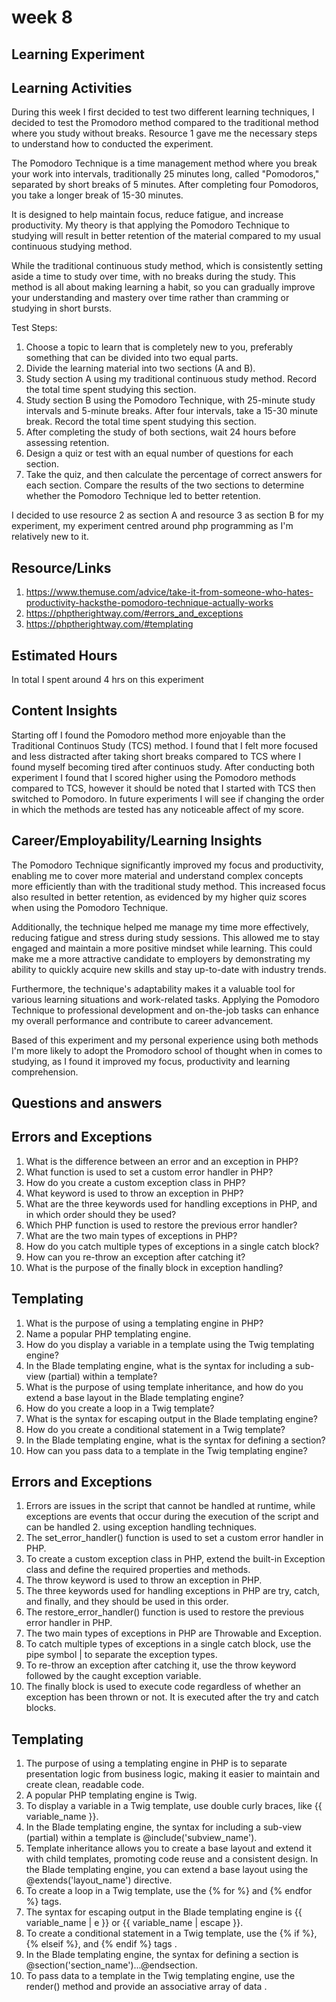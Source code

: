 # week 8

## Learning Experiment

## Learning Activities

During this week I first decided to test two different learning techniques, I decided to test the Promodoro method compared to the traditional method where you study without breaks. Resource 1 gave me the necessary steps to understand how to conducted the experiment.

The Pomodoro Technique is a time management method where you break your work into intervals, traditionally 25 minutes long, called "Pomodoros," separated by short breaks of 5 minutes. After completing four Pomodoros, you take a longer break of 15-30 minutes.

It is designed to help maintain focus, reduce fatigue, and increase productivity. My theory is that applying the Pomodoro Technique to studying will result in better retention of the material compared to my usual continuous studying method.

While the traditional continuous study method, which is consistently setting aside a time to study over time, with no breaks during the study. This method is all about making learning a habit, so you can gradually improve your understanding and mastery over time rather than cramming or studying in short bursts.

Test Steps:

1. Choose a topic to learn that is completely new to you, preferably something that can be divided into two equal parts.
2. Divide the learning material into two sections (A and B).
3. Study section A using my traditional continuous study method. Record the total time spent studying this section.
4. Study section B using the Pomodoro Technique, with 25-minute study intervals and 5-minute breaks. After four intervals, take a 15-30 minute break. Record the total time spent studying this section.
5. After completing the study of both sections, wait 24 hours before assessing retention.
6. Design a quiz or test with an equal number of questions for each section.
7. Take the quiz, and then calculate the percentage of correct answers for each section.
Compare the results of the two sections to determine whether the Pomodoro Technique led to better retention.

I decided to use resource 2 as section A and resource 3 as section B for my experiment, my experiment centred around php programming as I'm relatively new to it.

## Resource/Links

1. <https://www.themuse.com/advice/take-it-from-someone-who-hates-productivity-hacksthe-pomodoro-technique-actually-works>
2. <https://phptherightway.com/#errors_and_exceptions>
3. <https://phptherightway.com/#templating>

## Estimated Hours

In total I spent around 4 hrs on this experiment

## Content Insights

Starting off I found the Pomodoro method more enjoyable than the Traditional Continuos Study (TCS) method. I found that I felt more focused and less distracted after taking short breaks compared to TCS where I found myself becoming tired after continuos study. After conducting both experiment I found that I scored higher using the Pomodoro methods compared to TCS, however it should be noted that I started with TCS then switched to Pomodoro. In future experiments I will see if changing the order in which the methods are tested has any noticeable affect of my score.

## Career/Employability/Learning Insights

The Pomodoro Technique significantly improved my focus and productivity, enabling me to cover more material and understand complex concepts more efficiently than with the traditional study method. This increased focus also resulted in better retention, as evidenced by my higher quiz scores when using the Pomodoro Technique.

Additionally, the technique helped me manage my time more effectively, reducing fatigue and stress during study sessions. This allowed me to stay engaged and maintain a more positive mindset while learning. This could make me a more attractive candidate to employers by demonstrating my ability to quickly acquire new skills and stay up-to-date with industry trends.

Furthermore, the technique's adaptability makes it a valuable tool for various learning situations and work-related tasks. Applying the Pomodoro Technique to professional development and on-the-job tasks can enhance my overall performance and contribute to career advancement.

Based of this experiment and my personal experience using both methods I'm more likely to adopt the Promodoro school of thought when in comes to studying, as I found it improved my focus, productivity and learning comprehension.

## Questions and answers

## Errors and Exceptions

1. What is the difference between an error and an exception in PHP?
2. What function is used to set a custom error handler in PHP?
3. How do you create a custom exception class in PHP?
4. What keyword is used to throw an exception in PHP?
5. What are the three keywords used for handling exceptions in PHP, and in which order should they be used?
6. Which PHP function is used to restore the previous error handler?
7. What are the two main types of exceptions in PHP?
8. How do you catch multiple types of exceptions in a single catch block?
9. How can you re-throw an exception after catching it?
10. What is the purpose of the finally block in exception handling?

## Templating

1. What is the purpose of using a templating engine in PHP?
2. Name a popular PHP templating engine.
3. How do you display a variable in a template using the Twig templating engine?
4. In the Blade templating engine, what is the syntax for including a sub-view (partial) within a template?
5. What is the purpose of using template inheritance, and how do you extend a base layout in the Blade templating engine?
6. How do you create a loop in a Twig template?
7. What is the syntax for escaping output in the Blade templating engine?
8. How do you create a conditional statement in a Twig template?
9. In the Blade templating engine, what is the syntax for defining a section?
10. How can you pass data to a template in the Twig templating engine?

## Errors and Exceptions

1. Errors are issues in the script that cannot be handled at runtime, while exceptions are events that occur during the execution of the script and can be handled 2. using exception handling techniques.
2. The set_error_handler() function is used to set a custom error handler in PHP.
3. To create a custom exception class in PHP, extend the built-in Exception class and define the required properties and methods.
4. The throw keyword is used to throw an exception in PHP.
5. The three keywords used for handling exceptions in PHP are try, catch, and finally, and they should be used in this order.
6. The restore_error_handler() function is used to restore the previous error handler in PHP.
7. The two main types of exceptions in PHP are Throwable and Exception.
8. To catch multiple types of exceptions in a single catch block, use the pipe symbol | to separate the exception types.
9. To re-throw an exception after catching it, use the throw keyword followed by the caught exception variable.
10. The finally block is used to execute code regardless of whether an exception has been thrown or not. It is executed after the try and catch blocks.

## Templating

1. The purpose of using a templating engine in PHP is to separate presentation logic from business logic, making it easier to maintain and create clean, readable code.
2. A popular PHP templating engine is Twig.
3. To display a variable in a Twig template, use double curly braces, like {{ variable_name }}.
4. In the Blade templating engine, the syntax for including a sub-view (partial) within a template is @include('subview_name').
5. Template inheritance allows you to create a base layout and extend it with child templates, promoting code reuse and a consistent design. In the Blade templating engine, you can extend a base layout using the @extends('layout_name') directive.
6. To create a loop in a Twig template, use the {% for %} and {% endfor %} tags.
7. The syntax for escaping output in the Blade templating engine is {{ variable_name | e }} or {{ variable_name | escape }}.
8. To create a conditional statement in a Twig template, use the {% if %}, {% elseif %}, and {% endif %} tags .
9. In the Blade templating engine, the syntax for defining a section is @section('section_name')...@endsection.
10. To pass data to a template in the Twig templating engine, use the render() method and provide an associative array of data .
